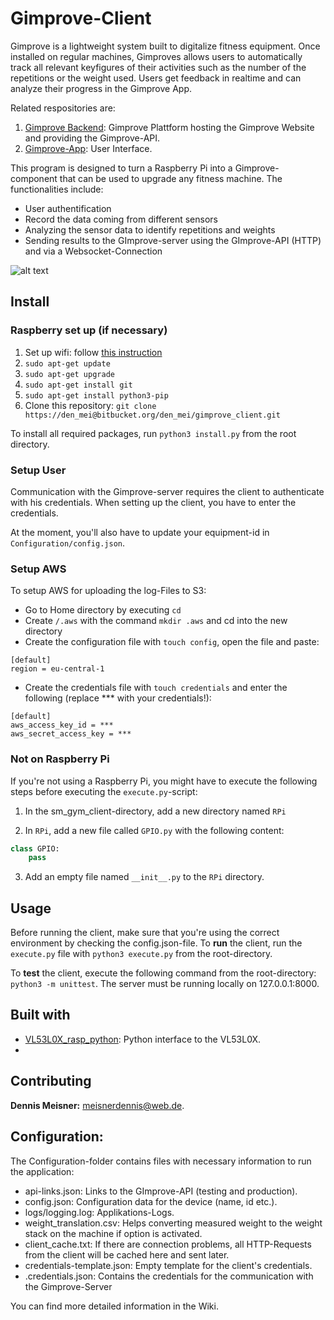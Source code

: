 # Gimprove-Client

Gimprove is a lightweight system built to digitalize fitness equipment. Once installed on regular machines, Gimproves
allows users to automatically track all relevant keyfigures of their activities such as the number of the repetitions
or the weight used. Users get feedback in realtime and can analyze their progress in the Gimprove App.

Related respositories are:
1) [Gimprove Backend](https://bitbucket.org/den_mei/gimprove_backend/src/master/): 
Gimprove Plattform hosting the Gimprove Website and providing the Gimprove-API.
2) [Gimprove-App](https://bitbucket.org/den_mei/gimprove_app/src/master/): User Interface.

This program is designed to turn a Raspberry Pi into a Gimprove-component that can be used to upgrade any fitness machine.
 The functionalities include:
* User authentification
* Record the data coming from different sensors
* Analyzing the sensor data to identify repetitions and weights
* Sending results to the GImprove-server using the GImprove-API (HTTP) and via a Websocket-Connection

![alt text](readme/client_terminal.JPG)

## Install
### Raspberry set up (if necessary)
1) Set up wifi: follow [this instruction](https://www.raspberrypi.org/documentation/configuration/wireless/wireless-cli.md)
2) ```sudo apt-get update```
3) ```sudo apt-get upgrade```
4) ```sudo apt-get install git```
5) ```sudo apt-get install python3-pip```
6) Clone this repository: ```git clone https://den_mei@bitbucket.org/den_mei/gimprove_client.git```

To install all required packages, run `python3 install.py` from the root directory.

### Setup User
Communication with the Gimprove-server requires the client to authenticate with his credentials. When setting up the 
client, you have to enter the credentials.

At the moment, you'll also have to update your equipment-id in ```Configuration/config.json```.

### Setup AWS
To setup AWS for uploading the log-Files to S3:
* Go to Home directory by executing `cd`
* Create `/.aws` with the command `mkdir .aws` and cd into the new directory
* Create the configuration file with `touch config`, open the file and paste: 
```
[default]
region = eu-central-1
```
* Create the credentials file with `touch credentials` and enter the following (replace *** with your credentials!):
```
[default]
aws_access_key_id = ***
aws_secret_access_key = ***
```

### Not on Raspberry Pi
If you're not using a Raspberry Pi, you might have to execute the following steps
before executing the `execute.py`-script:

1) In the sm_gym_client-directory, add a new directory named `RPi`

2) In `RPi`, add a new file called `GPIO.py` with the following content:
```python
class GPIO:
    pass
```

3) Add an empty file named `__init__.py` to the `RPi` directory.


## Usage
Before running the client, make sure that you're using the correct environment by checking the config.json-file.
To **run** the client, run the `execute.py` file with `python3 execute.py` from the root-directory.

To **test** the client, execute the following command from the root-directory: `python3 -m unittest`. The server must be
running locally on 127.0.0.1:8000.

## Built with
* <a href="https://github.com/johnbryanmoore/VL53L0X_rasp_python">VL53L0X_rasp_python</a>: Python interface to the 
VL53L0X.
* 

## Contributing
**Dennis Meisner:** meisnerdennis@web.de.

## Configuration: 
The Configuration-folder contains files with necessary information to run the application:

* api-links.json: Links to the GImprove-API (testing and production).
* config.json: Configuration data for the device (name, id etc.).
* logs/logging.log: Applikations-Logs.
* weight_translation.csv: Helps converting measured weight to the weight stack on the machine if option is activated.
* client_cache.txt: If there are connection problems, all HTTP-Requests from the client will be cached here and sent later.
* credentials-template.json: Empty template for the client's credentials.
* .credentials.json: Contains the credentials for the communication with the Gimprove-Server


You can find more detailed information in the Wiki.
